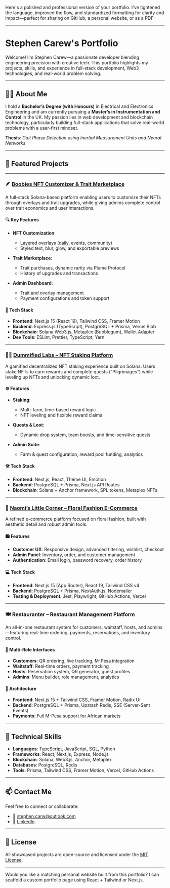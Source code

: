 Here's a polished and professional version of your portfolio. I've tightened the language, improved the flow, and standardized formatting for clarity and impact—perfect for sharing on GitHub, a personal website, or as a PDF:

---

# **Stephen Carew's Portfolio**

Welcome! I’m Stephen Carew—a passionate developer blending engineering precision with creative tech. This portfolio highlights my projects, skills, and experience in full-stack development, Web3 technologies, and real-world problem solving.

---

## 👨‍💻 About Me

I hold a **Bachelor’s Degree (with Honours)** in Electrical and Electronics Engineering and am currently pursuing a **Master’s in Instrumentation and Control** in the UK. My passion lies in web development and blockchain technology, particularly building full-stack applications that solve real-world problems with a user-first mindset.

**Thesis**: *Gait Phase Detection using Inertial Measurement Units and Neural Networks*

---

## 🚀 Featured Projects

---

### 🪶 [Boobies NFT Customizer & Trait Marketplace](https://plume.bluefoot.xyz)

A full-stack Solana-based platform enabling users to customize their NFTs through overlays and trait upgrades, while giving admins complete control over trait economics and user interactions.

#### 🔍 Key Features

* **NFT Customization**:

  * Layered overlays (daily, events, community)
  * Styled text, blur, glow, and exportable previews
* **Trait Marketplace**:

  * Trait purchases, dynamic rarity via Plume Protocol
  * History of upgrades and transactions
* **Admin Dashboard**:

  * Trait and overlay management
  * Payment configurations and token support

#### 🧰 Tech Stack

* **Frontend**: Next.js 15 (React 19), Tailwind CSS, Framer Motion
* **Backend**: Express.js (TypeScript), PostgreSQL + Prisma, Vercel Blob
* **Blockchain**: Solana Web3.js, Metaplex (Bubblegum), Wallet Adapter
* **Dev Tools**: ESLint, Prettier, TypeScript, Yarn

---

### 🧙‍♂️ [Dummified Labs – NFT Staking Platform](https://staking.dummifiedlabs.xyz)

A gamified decentralized NFT staking experience built on Solana. Users stake NFTs to earn rewards and complete quests ("Pilgrimages") while leveling up NFTs and unlocking dynamic loot.

#### ⚙️ Features

* **Staking**:

  * Multi-farm, time-based reward logic
  * NFT leveling and flexible reward claims
* **Quests & Loot**:

  * Dynamic drop system, team boosts, and time-sensitive quests
* **Admin Suite**:

  * Farm & quest configuration, reward pool funding, analytics

#### 🛠️ Tech Stack

* **Frontend**: Next.js, React, Theme UI, Emotion
* **Backend**: PostgreSQL + Prisma, Next.js API Routes
* **Blockchain**: Solana + Anchor framework, SPL tokens, Metaplex NFTs

---

### 🌸 [Naomi’s Little Corner – Floral Fashion E-Commerce](#)

A refined e-commerce platform focused on floral fashion, built with aesthetic detail and robust admin tools.

#### 🛍️ Features

* **Customer UX**: Responsive design, advanced filtering, wishlist, checkout
* **Admin Panel**: Inventory, order, and customer management
* **Authentication**: Email login, password recovery, order history

#### 💻 Tech Stack

* **Frontend**: Next.js 15 (App Router), React 19, Tailwind CSS v4
* **Backend**: PostgreSQL + Prisma, NextAuth.js, Nodemailer
* **Testing & Deployment**: Jest, Playwright, GitHub Actions, Vercel

---

### 🍽️ Restauranter – Restaurant Management Platform

An all-in-one restaurant system for customers, waitstaff, hosts, and admins—featuring real-time ordering, payments, reservations, and inventory control.

#### 👥 Multi-Role Interfaces

* **Customers**: QR ordering, live tracking, M-Pesa integration
* **Waitstaff**: Real-time orders, payment tracking
* **Hosts**: Reservation system, QR generator, guest profiles
* **Admins**: Menu builder, role management, analytics

#### 🧱 Architecture

* **Frontend**: Next.js 15 + Tailwind CSS, Framer Motion, Radix UI
* **Backend**: PostgreSQL + Prisma, Upstash Redis, SSE (Server-Sent Events)
* **Payments**: Full M-Pesa support for African markets

---

## 🧠 Technical Skills

* **Languages**: TypeScript, JavaScript, SQL, Python
* **Frameworks**: React, Next.js, Express, Node.js
* **Blockchain**: Solana, Web3.js, Anchor, Metaplex
* **Databases**: PostgreSQL, Redis
* **Tools**: Prisma, Tailwind CSS, Framer Motion, Vercel, GitHub Actions

---

## 📫 Contact Me

Feel free to connect or collaborate:

* 📧 [stephen.carw@outlook.com](mailto:stephen.carw@outlook.com)
* 🔗 [LinkedIn](https://www.linkedin.com/in/stephen-carew)

---

## 📜 License

All showcased projects are open-source and licensed under the [MIT License](LICENSE).

---

Would you like a matching personal website built from this portfolio? I can scaffold a custom portfolio page using React + Tailwind or Next.js.
